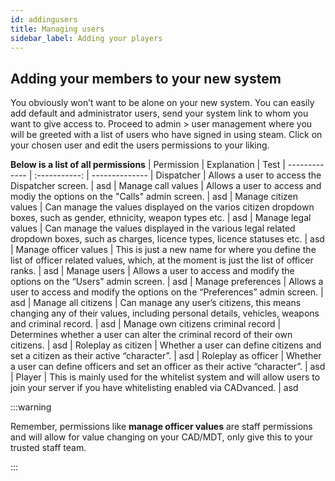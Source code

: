 ```yaml
---
id: addingusers
title: Managing users
sidebar_label: Adding your players
---
```



## Adding your members to your new system
You obviously won’t want to be alone on your new system. You can easily add default and administrator users, send your system link to whom you want to give access to. Proceed to admin > user management where you will be greeted with a list of users who have signed in using steam. Click on your chosen user and edit the users permissions to your liking.

**Below is a list of all permissions**
| Permission                            |  Explanation                                                                                                                                  | Test
| -------------                         | :-----------:                                                                                                                                 | --------------
| Dispatcher                            | Allows a user to access the Dispatcher screen.                                                                                                | asd
| Manage call values                    | Allows a user to access and modiy the options on the "Calls" admin screen.                                                                    | asd
| Manage citizen values                 | Can manage the values displayed on the varios citizen dropdown boxes, such as gender, ethnicity, weapon types etc.                            | asd
| Manage legal values                   | Can manage the values displayed in the various legal related dropdown boxes, such as charges, licence types, licence statuses etc.            | asd
| Manage officer values                 | This is just a new name for where you define the list of officer related values, which, at the moment is just the list of officer ranks.      | asd
| Manage users                          | Allows a user to access and modify the options on the “Users” admin screen.                                                                   | asd
| Manage preferences                    | Allows a user to access and modify the options on the “Preferences” admin screen.                                                             | asd
| Manage all citizens                   | Can manage any user’s citizens, this means changing any of their values, including personal details, vehicles, weapons and criminal record.   | asd
| Manage own citizens criminal record   | Determines whether a user can alter the criminal record of their own citizens.                                                                | asd
| Roleplay as citizen                   | Whether a user can define citizens and set a citizen as their active “character”.                                                             | asd
| Roleplay as officer                   | Whether a user can define officers and set an officer as their active “character”.                                                            | asd
| Player                                | This is mainly used for the whitelist system and will allow users to join your server if you have whitelisting enabled via CADvanced.         | asd

:::warning

Remember, permissions like **manage officer values** are staff permissions and will allow for value changing on your CAD/MDT, only give this to your trusted staff team.

:::
